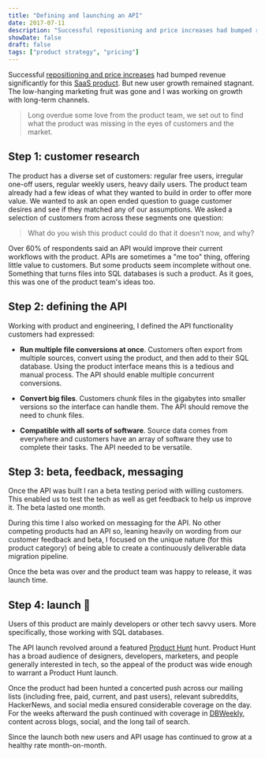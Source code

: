 ```yaml
---
title: "Defining and launching an API"
date: 2017-07-11
description: "Successful repositioning and price increases had bumped revenue significantly for this SaaS product - but user growth remained stagnant."
showDate: false
draft: false
tags: ["product strategy", "pricing"]
---
```


Successful [repositioning and price increases](/work/maximising-revenue) had bumped revenue significantly for this [SaaS product](https://sqlizer.io). But new user growth remained stagnant. The low-hanging marketing fruit was gone and I was working on growth with long-term channels.

> Long overdue some love from the product team, we set out to find what the product was missing in the eyes of customers and the market.

## Step 1: customer research

The product has a diverse set of customers: regular free users, irregular one-off users, regular weekly users, heavy daily users. The product team already had a few ideas of what they wanted to build in order to offer more value. We wanted to ask an open ended question to guage customer desires and see if they matched any of our assumptions. We asked a selection of customers from across these segments one question:

> What do you wish this product could do that it doesn't now, and why?

Over 60% of respondents said an API would improve their current workflows with the product. APIs are sometimes a "me too" thing, offering little value to customers. But some products seem incomplete without one. Something that turns files into SQL databases is such a product. As it goes, this was one of the product team's ideas too.

## Step 2: defining the API

Working with product and engineering, I defined the API functionality customers had expressed:

* **Run multiple file conversions at once**. Customers often export from multiple sources, convert using the product, and then add to their SQL database. Using the product interface means this is a tedious and manual process. The API should enable multiple concurrent conversions.

* **Convert big files**. Customers chunk files in the gigabytes into smaller versions so the interface can handle them. The API should remove the need to chunk files.

* **Compatible with all sorts of software**. Source data comes from everywhere and customers have an array of software they use to complete their tasks. The API needed to be versatile.

## Step 3: beta, feedback, messaging

Once the API was built I ran a beta testing period with willing customers. This enabled us to test the tech as well as get feedback to help us improve it. The beta lasted one month.

During this time I also worked on messaging for the API. No other competing products had an API so, leaning heavily on wording from our customer feedback and beta, I focused on the unique nature (for this product category) of being able to create a continuously deliverable data migration pipeline.

Once the beta was over and the product team was happy to release, it was launch time.

## Step 4: launch 🚀

Users of this product are mainly developers or other tech savvy users. More specifically, those working with SQL databases.

The API launch revolved around a featured [Product Hunt](https://www.producthunt.com/posts/sqlizer-api) hunt. Product Hunt has a broad audience of designers, developers, marketers, and people generally interested in tech, so the appeal of the product was wide enough to warrant a Product Hunt launch.

Once the product had been hunted a concerted push across our mailing lists (including free, paid, current, and past users), relevant subreddits, HackerNews, and social media ensured considerable coverage on the day. For the weeks afterward the push continued with coverage in [DBWeekly](https://dbweekly.com), content across blogs, social, and the long tail of search.

Since the launch both new users and API usage has continued to grow at a healthy rate month-on-month.